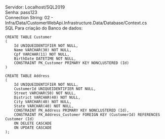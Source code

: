 Servidor: Localhost/SQL2019 <br>
Senha: pass123 <br>
Connection String: 02 - Infra/Data/CustomerWebApi.Infrastructure.Data/Database/Context.cs<br>
SQL Para criação do Banco de dados:

```
CREATE TABLE Customer
(
	Id UNIQUEIDENTIFIER NOT NULL,
	Name VARCHAR(30) NOT NULL,
	Cpf VARCHAR(11) NOT NULL,
	BirthDate DATETIME NOT NULL,
	CONSTRAINT PK_Customer PRIMARY KEY NONCLUSTERED (Id)
)

CREATE TABLE Address 
(
	Id UNIQUEIDENTIFIER NOT NULL,
	CustomerId UNIQUEIDENTIFIER NOT NULL,
	Street VARCHAR(50) NOT NULL,
	District VARCHAR(40) NOT NULL,
	City VARCHAR(40) NOT NULL,
	State VARCHAR(40) NOT NULL,
	CONSTRAINT PK_Address PRIMARY KEY NONCLUSTERED (Id),
	CONSTRAINT FK_Address_Customer FOREIGN KEY (CustomerId) REFERENCES Customer (Id)
    ON DELETE CASCADE
    ON UPDATE CASCADE
);
```
